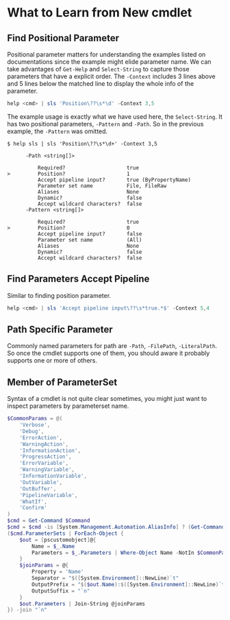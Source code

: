 # What to Learn from New cmdlet

## Find Positional Parameter

Positional parameter matters for understanding the examples listed on documentations since the example might elide parameter name.
We can take advantages of `Get-Help` and `Select-String` to capture those parameters that have a explicit order.
The `-Context` includes 3 lines above and 5 lines below the matched line to display the whole info of the parameter.

```ps1
help <cmd> | sls 'Position\??\s*\d' -Context 3,5
```

The example usage is exactly what we have used here, the `Select-String`.
It has two positional parameters, `-Pattern` and `-Path`.
So in the previous example, the `-Pattern` was omitted.

```console
$ help sls | sls 'Position\??\s*\d+' -Context 3,5

      -Path <string[]>

          Required?                    true
>         Position?                    1
          Accept pipeline input?       true (ByPropertyName)
          Parameter set name           File, FileRaw
          Aliases                      None
          Dynamic?                     false
          Accept wildcard characters?  false
      -Pattern <string[]>

          Required?                    true
>         Position?                    0
          Accept pipeline input?       false
          Parameter set name           (All)
          Aliases                      None
          Dynamic?                     false
          Accept wildcard characters?  false
```

## Find Parameters Accept Pipeline

Similar to finding position parameter.

```ps1
help <cmd> | sls 'Accept pipeline input\??\s*true.*$' -Context 5,4
```

## Path Specific Parameter

Commonly named parameters for path are `-Path`, `-FilePath`, `-LiteralPath`.
So once the cmdlet supports one of them, you should aware it probably supports one or more of others.

## Member of ParameterSet

Syntax of a cmdlet is not quite clear sometimes, you might just want to inspect parameters by parameterset name.

```ps1
$CommonParams = @( 
    'Verbose', 
    'Debug',
    'ErrorAction', 
    'WarningAction', 
    'InformationAction', 
    'ProgressAction',
    'ErrorVariable',
    'WarningVariable',
    'InformationVariable', 
    'OutVariable', 
    'OutBuffer',
    'PipelineVariable',
    'WhatIf',
    'Confirm'
)
$cmd = Get-Command $Command
$cmd = $cmd -is [System.Management.Automation.AliasInfo] ? (Get-Command $cmd.Definition) : $cmd
($cmd.ParameterSets | ForEach-Object {
    $out = [pscustomobject]@{ 
        Name = $_.Name
        Parameters = $_.Parameters | Where-Object Name -NotIn $CommonParams 
    }
    $joinParams = @{
        Property = 'Name'
        Separator = "$([System.Environment]::NewLine)`t" 
        OutputPrefix = "$($out.Name):$([System.Environment]::NewLine)`t"
        OutputSuffix = "`n"
    }
    $out.Parameters | Join-String @joinParams
}) -join "`n"
```
